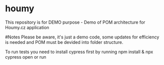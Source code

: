 # houmy
This repository is for DEMO purpose - Demo of POM architecture for Houmy.cz application

#Notes
Please be aware, it's just a demo code, some updates for efficiency is needed and POM must be devided into folder structure.

To run tests you need to install cypress first by running npm install & npx cypress open or run
